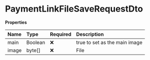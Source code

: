 # PaymentLinkFileSaveRequestDto

**Properties**

| Name  | Type    | Required | Description                   |
| :---- | :------ | :------- | :---------------------------- |
| main  | Boolean | ❌       | true to set as the main image |
| image | byte[]  | ❌       | File                          |

<!-- This file was generated by liblab | https://liblab.com/ -->

